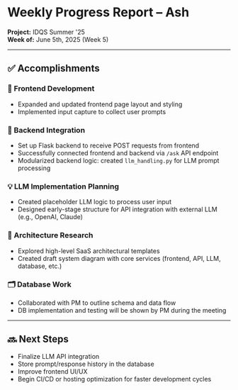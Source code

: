 # Weekly Progress Report – Ash
**Project:** IDQS Summer '25  
**Week of:** June 5th, 2025 (Week 5)

---

## ✅ Accomplishments

### 🔧 Frontend Development
- Expanded and updated frontend page layout and styling
- Implemented input capture to collect user prompts

### 🔄 Backend Integration
- Set up Flask backend to receive POST requests from frontend
- Successfully connected frontend and backend via `/ask` API endpoint
- Modularized backend logic: created `llm_handling.py` for LLM prompt processing

### 💡 LLM Implementation Planning
- Created placeholder LLM logic to process user input
- Designed early-stage structure for API integration with external LLM (e.g., OpenAI, Claude)

### 🧱 Architecture Research
- Explored high-level SaaS architectural templates
- Created draft system diagram with core services (frontend, API, LLM, database, etc.)

### 🗂️ Database Work
- Collaborated with PM to outline schema and data flow
- DB implementation and testing will be shown by PM during the meeting

---

## 🔜 Next Steps
- Finalize LLM API integration
- Store prompt/response history in the database
- Improve frontend UI/UX
- Begin CI/CD or hosting optimization for faster development cycles
